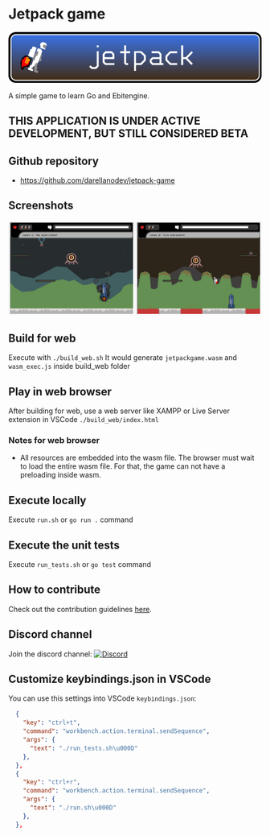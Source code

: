 # Jetpack game

![Jetpack game banner](https://github.com/darellanodev/jetpack-game/blob/main/img_github_readme/banner.png?raw=true)

A simple game to learn Go and Ebitengine.

## THIS APPLICATION IS UNDER ACTIVE DEVELOPMENT, BUT STILL CONSIDERED BETA

## Github repository

- <https://github.com/darellanodev/jetpack-game>

## Screenshots

![jet pack game screenshots](https://github.com/darellanodev/jetpack-game/blob/main/img_github_readme/screenshots.png?raw=true)

## Build for web

Execute with `./build_web.sh` It would generate `jetpackgame.wasm` and `wasm_exec.js` inside build_web folder

## Play in web browser

After building for web, use a web server like XAMPP or Live Server extension in VSCode `./build_web/index.html`

### Notes for web browser

- All resources are embedded into the wasm file. The browser must wait to load the entire wasm file. For that, the game can not have a preloading inside wasm.

## Execute locally

Execute `run.sh` or `go run .` command

## Execute the unit tests

Execute `run_tests.sh` or `go test` command

## How to contribute

Check out the contribution guidelines [here](./CONTRIBUTING.md).

## Discord channel

Join the discord channel: [![Discord](https://img.shields.io/badge/Discord-%235865F2.svg?logo=discord&logoColor=white)](https://discord.gg/YRjvggs6)

## Customize keybindings.json in VSCode

You can use this settings into VSCode `keybindings.json`:

```json
  {
    "key": "ctrl+t",
    "command": "workbench.action.terminal.sendSequence",
    "args": {
      "text": "./run_tests.sh\u000D"
    },
  },
  {
    "key": "ctrl+r",
    "command": "workbench.action.terminal.sendSequence",
    "args": {
      "text": "./run.sh\u000D"
    },
  },
```
